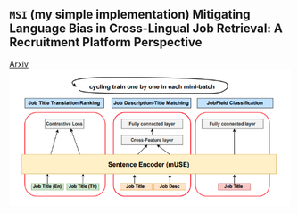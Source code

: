 ## `MSI` (my simple implementation) Mitigating Language Bias in Cross-Lingual Job Retrieval: A Recruitment Platform Perspective
[Arxiv](https://arxiv.org/pdf/2502.03220)
![preview](assets/preview.png)